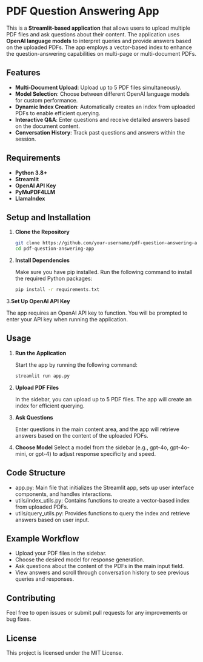 # PDF Question Answering App

This is a **Streamlit-based application** that allows users to upload multiple PDF files and ask questions about their content. The application uses **OpenAI language models** to interpret queries and provide answers based on the uploaded PDFs. The app employs a vector-based index to enhance the question-answering capabilities on multi-page or multi-document PDFs.

## Features

- **Multi-Document Upload**: Upload up to 5 PDF files simultaneously.
- **Model Selection**: Choose between different OpenAI language models for custom performance.
- **Dynamic Index Creation**: Automatically creates an index from uploaded PDFs to enable efficient querying.
- **Interactive Q&A**: Enter questions and receive detailed answers based on the document content.
- **Conversation History**: Track past questions and answers within the session.

## Requirements

- **Python 3.8+**
- **Streamlit**
- **OpenAI API Key**
- **PyMuPDF4LLM**
- **LlamaIndex**

## Setup and Installation

1. **Clone the Repository**

   ```bash
   git clone https://github.com/your-username/pdf-question-answering-app.git
   cd pdf-question-answering-app
    ```

2. **Install Dependencies**

   Make sure you have pip installed. Run the following command to install the required Python packages:
   ```bash
   pip install -r requirements.txt
   ```
   
3.**Set Up OpenAI API Key**

   The app requires an OpenAI API key to function. You will be prompted to enter your API key when running the application.

## Usage

1. **Run the Application**

   Start the app by running the following command:
   ```bash
   streamlit run app.py
    ```
   
2. **Upload PDF Files**

   In the sidebar, you can upload up to 5 PDF files. The app will create an index for efficient querying.

3. **Ask Questions**

   Enter questions in the main content area, and the app will retrieve answers based on the content of the uploaded PDFs.

4. **Choose Model**
   Select a model from the sidebar (e.g., gpt-4o, gpt-4o-mini, or gpt-4) to adjust response specificity and speed.

## Code Structure

- app.py: Main file that initializes the Streamlit app, sets up user interface components, and handles interactions.
- utils/index_utils.py: Contains functions to create a vector-based index from uploaded PDFs.
- utils/query_utils.py: Provides functions to query the index and retrieve answers based on user input.

## Example Workflow

- Upload your PDF files in the sidebar.
- Choose the desired model for response generation.
- Ask questions about the content of the PDFs in the main input field.
- View answers and scroll through conversation history to see previous queries and responses.

## Contributing

Feel free to open issues or submit pull requests for any improvements or bug fixes.

## License

This project is licensed under the MIT License.